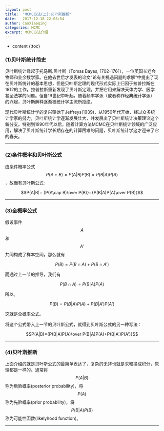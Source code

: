 ```yaml
---
layout: post
title:  "MCMC方法(二):贝叶斯推断"
date:   2017-12-18 22:08:54
author: CaoXiaoqing
categories: MCMC
excerpt: MCMC方法介绍
---
```


* content
{:toc}

### (1)贝叶斯统计简史
贝叶斯统计缘起于托马斯.贝叶斯（Tomas Bayes, 1702-1761），一位英国长老会牧师和业余数学家。在他去世后才发表的论文“论有关机遇问题的求解”中提出了现在贝叶斯统计的基本思想，但是贝叶斯定理的现代形式实际上归因于拉普拉斯在1812的工作，拉普拉斯重新发现了贝叶斯定理，并把它用来解决天体力学、医学甚至法学的问题。但自19世纪中叶起，随着频率学派（或者称作经典统计学派）的兴起，贝叶斯解释逐渐被统计学主流所拒绝。

现代贝叶斯统计学的复兴肇始于Jeffreys(1939)，从1950年代开始，经过众多统计学家的努力，贝叶斯统计学逐渐发展壮大，并发展出了贝叶斯统计决策理论这个新分支。特别到1990年代以后，随着计算方法MCMC在贝叶斯统计领域的广泛应用，解决了贝叶斯统计学长期存在的计算困难的问题，贝叶斯统计学这才迎来了它的春天。

---

### (2)条件概率和贝叶斯公式
由条件概率公式$$P(A\cap B)=P(A|B)P(B)=P(B|A)P(A)$$，故而有贝叶斯公式:

$$P(A|B)= {P(A\cap B)\over P(B)}={P(B|A)P(A)\over P(B)}$$

---

### (3)全概率公式
假设事件$$A$$和$$A'$$共同构成了样本空间，那么就有

$$P(B)=P(B \cap A)+P(B \cap A')$$

而通过上一节的推导，我们有 

$$P(B \cap A)=P(B|A)P(A)$$ 

所以， 

$$P(B)=P(B|A)P(A)+P(B|A')P(A')$$ 

这就是全概率公式。

将这个公式带入上一节的贝叶斯公式，就得到贝叶斯公式的另一种写法：

$$P(A|B)={P(B|A)P(A)\over P(B|A)P(A)+P(B|A')P(A')}$$

---

### (4)贝叶斯推断
上面介绍的就是贝叶斯公式的最简单表达了，复杂的无非也就是求和换成积分，原理都是一样的。通常将$$P(A|B)$$称为后验概率(posterior probability)，将$$P(A)$$称为先验概率(prior probability)，将$$P(B|A)P(B)$$称为可能性函数(likelyhood function)。

---
